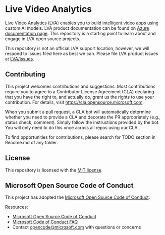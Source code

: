 
# Live Video Analytics

[Live Video Analytics](http://placeholder-url) (LVA) enables you to build intelligent video apps using custom AI models. LVA product documentation can be found on [Azure documentation page](http://linkto-LVA-documentation). This repository is a starting point to learn about and engage in LVA open source projects.

This repository is not an official LVA support location, however, we will respond to issues filed here as best we can. Please file LVA product issues at [LVA/issues](https://github.com/Azure/live-video-analytics/issues).

## Contributing
This project welcomes contributions and suggestions. Most contributions require you to agree to a Contributor License Agreement (CLA) declaring that you have the right to, and actually do, grant us the rights to use your contribution. For details, visit https://cla.opensource.microsoft.com.

When you submit a pull request, a CLA bot will automatically determine whether you need to provide a CLA and decorate the PR appropriately (e.g., status check, comment). Simply follow the instructions provided by the bot. You will only need to do this once across all repos using our CLA.

To find opportunities for contributions, please search for TODO section in Readme.md of any folder.

## License
This repository is licensed with the [MIT license](https://github.com/Azure/live-video-analytics/blob/master/LICENSE).

## Microsoft Open Source Code of Conduct

This project has adopted the [Microsoft Open Source Code of Conduct](https://opensource.microsoft.com/codeofconduct/).

Resources:

- [Microsoft Open Source Code of Conduct](https://opensource.microsoft.com/codeofconduct/)
- [Microsoft Code of Conduct FAQ](https://opensource.microsoft.com/codeofconduct/faq/)
- Contact [opencode@microsoft.com](mailto:opencode@microsoft.com) with questions or concerns
